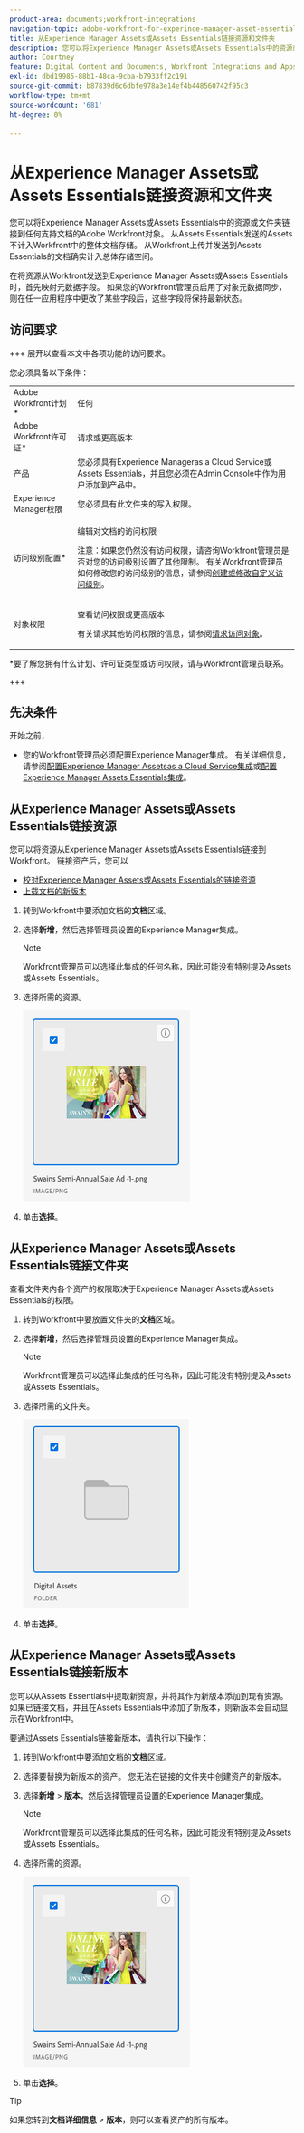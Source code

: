```yaml
---
product-area: documents;workfront-integrations
navigation-topic: adobe-workfront-for-experince-manager-asset-essentials
title: 从Experience Manager Assets或Assets Essentials链接资源和文件夹
description: 您可以将Experience Manager Assets或Assets Essentials中的资源或文件夹链接到任何支持文档的Adobe Workfront对象。 从Assets Essentials发送的Assets不计入Workfront中的整体文档存储。 从Workfront上传并发送到Assets Essentials的文档确实计入总体存储空间。
author: Courtney
feature: Digital Content and Documents, Workfront Integrations and Apps
exl-id: dbd19985-88b1-48ca-9cba-b7933ff2c191
source-git-commit: b87839d6c6dbfe978a3e14ef4b448560742f95c3
workflow-type: tm+mt
source-wordcount: '681'
ht-degree: 0%

---
```


# 从Experience Manager Assets或Assets Essentials链接资源和文件夹

您可以将Experience Manager Assets或Assets Essentials中的资源或文件夹链接到任何支持文档的Adobe Workfront对象。 从Assets Essentials发送的Assets不计入Workfront中的整体文档存储。 从Workfront上传并发送到Assets Essentials的文档确实计入总体存储空间。

在将资源从Workfront发送到Experience Manager Assets或Assets Essentials时，首先映射元数据字段。 如果您的Workfront管理员启用了对象元数据同步，则在任一应用程序中更改了某些字段后，这些字段将保持最新状态。

## 访问要求

+++ 展开以查看本文中各项功能的访问要求。

您必须具备以下条件：

<table style="table-layout:auto"> 
 <col> 
 <col> 
 <tbody> 
  <tr> 
   <td role="rowheader">Adobe Workfront计划*</td> 
   <td> <p> 任何</p> </td> 
  </tr> 
  <tr> 
   <td role="rowheader">Adobe Workfront许可证*</td> 
   <td> <p>请求或更高版本</p> </td> 
  </tr> 
  <tr> 
   <td role="rowheader">产品</td> 
   <td>您必须具有Experience Manageras a Cloud Service或Assets Essentials，并且您必须在Admin Console中作为用户添加到产品中。</td> 
  </tr> 
   <tr> 
    <td role="rowheader">Experience Manager权限</td> 
    <td>您必须具有此文件夹的写入权限。</td> 
   </tr>
  <tr> 
   <td role="rowheader">访问级别配置*</td> 
   <td> <p>编辑对文档的访问权限</p> <p>注意：如果您仍然没有访问权限，请咨询Workfront管理员是否对您的访问级别设置了其他限制。 有关Workfront管理员如何修改您的访问级别的信息，请参阅<a href="../../administration-and-setup/add-users/configure-and-grant-access/create-modify-access-levels.md" class="MCXref xref">创建或修改自定义访问级别</a>。</p> </td> 
  </tr> 
  <tr> 
   <td role="rowheader">对象权限</td> 
   <td> <p>查看访问权限或更高版本</p> <p>有关请求其他访问权限的信息，请参阅<a href="../../workfront-basics/grant-and-request-access-to-objects/request-access.md" class="MCXref xref">请求访问对象</a>。</p> </td> 
  </tr> 
 </tbody> 
</table>

&#42;要了解您拥有什么计划、许可证类型或访问权限，请与Workfront管理员联系。

+++

## 先决条件

开始之前，

* 您的Workfront管理员必须配置Experience Manager集成。 有关详细信息，请参阅[配置Experience Manager Assetsas a Cloud Service集成](/help/quicksilver/administration-and-setup/configure-integrations/configure-aacs-integration.md)或[配置Experience Manager Assets Essentials集成](/help/quicksilver/documents/adobe-workfront-for-experience-manager-assets-essentials/setup-asset-essentials.md)。

## 从Experience Manager Assets或Assets Essentials链接资源

您可以将资源从Experience Manager Assets或Assets Essentials链接到Workfront。 链接资产后，您可以

* [校对Experience Manager Assets或Assets Essentials的链接资源](../../documents/adobe-workfront-for-experience-manager-assets-essentials/proof-linked-asset-aem.md)
* [上载文档的新版本](../../documents/managing-documents/upload-new-document-version.md)

1. 转到Workfront中要添加文档的&#x200B;**文档**&#x200B;区域。
1. 选择&#x200B;**新增**，然后选择管理员设置的Experience Manager集成。

   >[!NOTE]
   >
   >Workfront管理员可以选择此集成的任何名称，因此可能没有特别提及Assets或Assets Essentials。

1. 选择所需的资源。

   ![](assets/select-an-asset.png)

1. 单击&#x200B;**选择**。

## 从Experience Manager Assets或Assets Essentials链接文件夹

查看文件夹内各个资产的权限取决于Experience Manager Assets或Assets Essentials的权限。

1. 转到Workfront中要放置文件夹的&#x200B;**文档**&#x200B;区域。
1. 选择&#x200B;**新增**，然后选择管理员设置的Experience Manager集成。

   >[!NOTE]
   >
   >Workfront管理员可以选择此集成的任何名称，因此可能没有特别提及Assets或Assets Essentials。

1. 选择所需的文件夹。

   ![](assets/select-a-folder.png)

1. 单击&#x200B;**选择**。

## 从Experience Manager Assets或Assets Essentials链接新版本

您可以从Assets Essentials中提取新资源，并将其作为新版本添加到现有资源。 如果已链接文档，并且在Assets Essentials中添加了新版本，则新版本会自动显示在Workfront中。

要通过Assets Essentials链接新版本，请执行以下操作：

1. 转到Workfront中要添加文档的&#x200B;**文档**&#x200B;区域。
1. 选择要替换为新版本的资产。 您无法在链接的文件夹中创建资产的新版本。
1. 选择&#x200B;**新增** > **版本**，然后选择管理员设置的Experience Manager集成。

   >[!NOTE]
   >
   >Workfront管理员可以选择此集成的任何名称，因此可能没有特别提及Assets或Assets Essentials。

1. 选择所需的资源。

   ![](assets/select-an-asset.png)

1. 单击&#x200B;**选择**。

>[!TIP]
>
>如果您转到&#x200B;**文档详细信息** > **版本**，则可以查看资产的所有版本。
